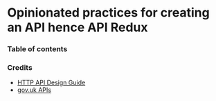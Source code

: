 # Opinionated practices for creating an API hence API Redux

### Table of contents


### Credits

- [HTTP API Design Guide](https://github.com/interagent/http-api-design)
- [gov.uk APIs](https://www.gov.uk/service-manual/making-software/apis.html)
